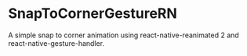 # SnapToCornerGestureRN

A simple snap to corner animation using react-native-reanimated 2 and react-native-gesture-handler.

